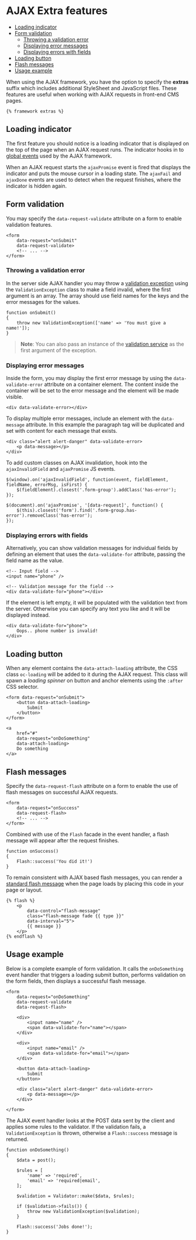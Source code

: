 # AJAX Extra features

- [Loading indicator](#loader-stripe)
- [Form validation](#ajax-validation)
    - [Throwing a validation error](#throw-validation-exception)
    - [Displaying error messages](#error-messages)
    - [Displaying errors with fields](#field-errors)
- [Loading button](#loader-button)
- [Flash messages](#ajax-flash)
- [Usage example](#usage-example)

When using the AJAX framework, you have the option to specify the **extras** suffix which includes additional StyleSheet and JavaScript files. These features are useful when working with AJAX requests in front-end CMS pages.

    {% framework extras %}

<a name="loader-stripe"></a>
## Loading indicator

The first feature you should notice is a loading indicator that is displayed on the top of the page when an AJAX request runs. The indicator hooks in to [global events](../ajax/javascript-api#global-events) used by the AJAX framework.

When an AJAX request starts the `ajaxPromise` event is fired that displays the indicator and puts the mouse cursor in a loading state. The `ajaxFail` and `ajaxDone` events are used to detect when the request finishes, where the indicator is hidden again.

<a name="ajax-validation"></a>
## Form validation

You may specify the `data-request-validate` attribute on a form to enable validation features.

    <form
        data-request="onSubmit"
        data-request-validate>
        <!-- ... -->
    </form>

<a name="throw-validation-exception"></a>
### Throwing a validation error

In the server side AJAX handler you may throw a [validation exception](../services/error-log#validation-exception) using the `ValidationException` class to make a field invalid, where the first argument is an array. The array should use field names for the keys and the error messages for the values.

    function onSubmit()
    {
        throw new ValidationException(['name' => 'You must give a name!']);
    }

> **Note**: You can also pass an instance of the [validation service](../services/validation) as the first argument of the exception.

<a name="error-messages"></a>
### Displaying error messages

Inside the form, you may display the first error message by using the `data-validate-error` attribute on a container element. The content inside the container will be set to the error message and the element will be made visible.

    <div data-validate-error></div>

To display multiple error messages, include an element with the `data-message` attribute. In this example the paragraph tag will be duplicated and set with content for each message that exists.

    <div class="alert alert-danger" data-validate-error>
        <p data-message></p>
    </div>

To add custom classes on AJAX invalidation, hook into the `ajaxInvalidField` and `ajaxPromise` JS events.

    $(window).on('ajaxInvalidField', function(event, fieldElement, fieldName, errorMsg, isFirst) {
        $(fieldElement).closest('.form-group').addClass('has-error');
    });
    
    $(document).on('ajaxPromise', '[data-request]', function() {
        $(this).closest('form').find('.form-group.has-error').removeClass('has-error');
    });

<a name="field-errors"></a>
### Displaying errors with fields

Alternatively, you can show validation messages for individual fields by defining an element that uses the `data-validate-for` attribute, passing the field name as the value.

    <!-- Input field -->
    <input name="phone" />

    <!-- Validation message for the field -->
    <div data-validate-for="phone"></div>

If the element is left empty, it will be populated with the validation text from the server. Otherwise you can specify any text you like and it will be displayed instead.

    <div data-validate-for="phone">
        Oops.. phone number is invalid!
    </div>

<a name="loader-button"></a>
## Loading button

When any element contains the `data-attach-loading` attribute, the CSS class `oc-loading` will be added to it during the AJAX request. This class will spawn a *loading spinner* on button and anchor elements using the `:after` CSS selector.

    <form data-request="onSubmit">
        <button data-attach-loading>
            Submit
        </button>
    </form>

    <a
        href="#"
        data-request="onDoSomething"
        data-attach-loading>
        Do something
    </a>

<a name="ajax-flash"></a>
## Flash messages

Specify the `data-request-flash` attribute on a form to enable the use of flash messages on successful AJAX requests.

    <form
        data-request="onSuccess"
        data-request-flash>
        <!-- ... -->
    </form>

Combined with use of the `Flash` facade in the event handler, a flash message will appear after the request finishes.

    function onSuccess()
    {
        Flash::success('You did it!')
    }

To remain consistent with AJAX based flash messages, you can render a [standard flash message](../markup/tag-flash) when the page loads by placing this code in your page or layout.

    {% flash %}
        <p
            data-control="flash-message"
            class="flash-message fade {{ type }}"
            data-interval="5">
            {{ message }}
        </p>
    {% endflash %}

<a name="usage-example"></a>
## Usage example

Below is a complete example of form validation. It calls the `onDoSomething` event handler that triggers a loading submit button, performs validation on the form fields, then displays a successful flash message.

    <form
        data-request="onDoSomething"
        data-request-validate
        data-request-flash>

        <div>
            <input name="name" />
            <span data-validate-for="name"></span>
        </div>

        <div>
            <input name="email" />
            <span data-validate-for="email"></span>
        </div>

        <button data-attach-loading>
            Submit
        </button>

        <div class="alert alert-danger" data-validate-error>
            <p data-message></p>
        </div>

    </form>

The AJAX event handler looks at the POST data sent by the client and applies some rules to the validator. If the validation fails, a `ValidationException` is thrown, otherwise a `Flash::success` message is returned.

    function onDoSomething()
    {
        $data = post();

        $rules = [
            'name' => 'required',
            'email' => 'required|email',
        ];

        $validation = Validator::make($data, $rules);

        if ($validation->fails()) {
            throw new ValidationException($validation);
        }

        Flash::success('Jobs done!');
    }
